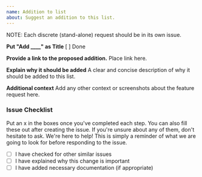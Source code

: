 ```yaml
---
name: Addition to list
about: Suggest an addition to this list.
---
```


NOTE: Each discrete (stand-alone) request should be in its own issue.

**Put "Add \_\_\_\_" as Title**
[ ] Done

**Provide a link to the proposed addition.**
Place link here.

**Explain why it should be added**
A clear and concise description of why it should be added to this list.

**Additional context**
Add any other context or screenshots about the feature request here.

### Issue Checklist

Put an x in the boxes once you've completed each step. You can also fill these out after creating the issue. If you're unsure about any of them, don't hesitate to ask. We're here to help! This is simply a reminder of what we are going to look for before responding to the issue.

- [ ] I have checked for other similar issues
- [ ] I have explained why this change is important
- [ ] I have added necessary documentation (if appropriate)

